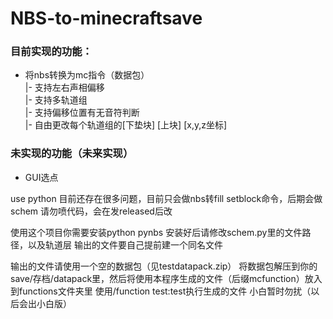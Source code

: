 # NBS-to-minecraftsave
### 目前实现的功能：
- 将nbs转换为mc指令（数据包）  
|- 支持左右声相偏移  
|- 支持多轨道组  
|- 支持偏移位置有无音符判断  
|- 自由更改每个轨道组的[下垫块] [上块] [x,y,z坐标]  

### 未实现的功能（未来实现）
- GUI选点


use python
目前还存在很多问题，目前只会做nbs转fill setblock命令，后期会做schem
请勿喷代码，会在发released后改

使用这个项目你需要安装python pynbs
安装好后请修改schem.py里的文件路径，以及轨道层
输出的文件要自己提前建一个同名文件

输出的文件请使用一个空的数据包（见testdatapack.zip）
将数据包解压到你的save/存档/datapack里，然后将使用本程序生成的文件（后缀mcfunction）放入到functions文件夹里
使用/function test:test执行生成的文件
小白暂时勿扰（以后会出小白版）
